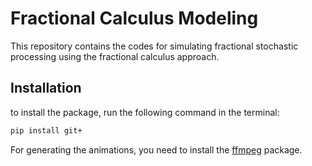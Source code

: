 # Fractional Calculus Modeling

This repository contains the codes for simulating fractional stochastic processing using the fractional calculus approach.

## Installation
to install the package, run the following command in the terminal:
```bash
pip install git+
```

For generating the animations, you need to install the [ffmpeg](https://ffmpeg.org/) package.

